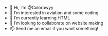 - 👋 Hi, I’m @Colorowyy
- 👀 I’m interested in aviation and some coding
- 🌱 I’m currently learning HTML
- 💞️ I’m looking to collaborate on website making
- 📫 Send me an email if you want something!

<!---
Colorowyy/Colorowyy is a ✨ special ✨ repository because its `README.md` (this file) appears on your GitHub profile.
You can click the Preview link to take a look at your changes.
--->
